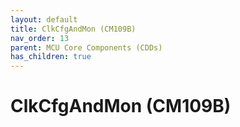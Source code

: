```yaml
---
layout: default
title: ClkCfgAndMon (CM109B)
nav_order: 13
parent: MCU Core Components (CDDs)
has_children: true
---
```

# ClkCfgAndMon (CM109B)
